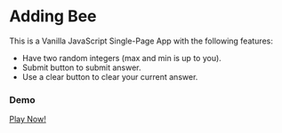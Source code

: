 # Adding Bee

This is a Vanilla JavaScript Single-Page App with the following features:

* Have two random integers (max and min is up to you).
* Submit button to submit answer.
* Use a clear button to clear your current answer.



### Demo
[Play Now!](http://kimsarabia.github.io/math-quiz/)
